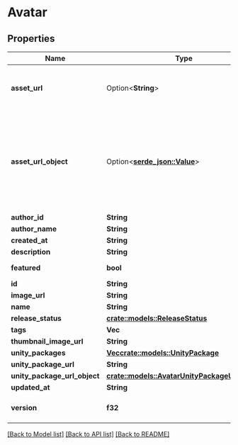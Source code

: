 # Avatar

## Properties

Name | Type | Description | Notes
------------ | ------------- | ------------- | -------------
**asset_url** | Option<**String**> | Not present from general serach `/avatars`, only on specific requests `/avatars/{avatarId}`. | [optional]
**asset_url_object** | Option<[**serde_json::Value**](.md)> | Not present from general serach `/avatars`, only on specific requests `/avatars/{avatarId}`. **Deprecation:** `Object` has unknown usage/fields, and is always empty. Use normal `Url` field instead. | [optional]
**author_id** | **String** |  | 
**author_name** | **String** |  | [readonly]
**created_at** | **String** |  | [readonly]
**description** | **String** |  | 
**featured** | **bool** |  | [default to false]
**id** | **String** |  | 
**image_url** | **String** |  | 
**name** | **String** |  | 
**release_status** | [**crate::models::ReleaseStatus**](ReleaseStatus.md) |  | 
**tags** | **Vec<String>** |  | 
**thumbnail_image_url** | **String** |  | 
**unity_packages** | [**Vec<crate::models::UnityPackage>**](UnityPackage.md) |  | 
**unity_package_url** | **String** |  | 
**unity_package_url_object** | [**crate::models::AvatarUnityPackageUrlObject**](Avatar_unityPackageUrlObject.md) |  | 
**updated_at** | **String** |  | 
**version** | **f32** |  | [readonly][default to 0]

[[Back to Model list]](../README.md#documentation-for-models) [[Back to API list]](../README.md#documentation-for-api-endpoints) [[Back to README]](../README.md)



